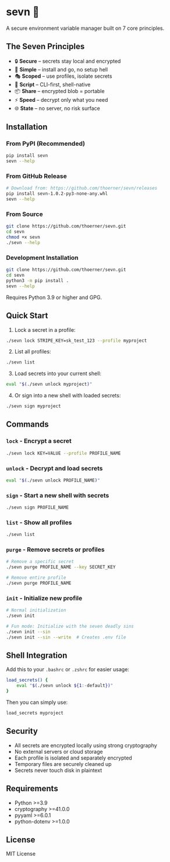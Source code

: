 # sevn 🔐

A secure environment variable manager built on 7 core principles.

## The Seven Principles

- 🔒 **Secure** – secrets stay local and encrypted
- 🎯 **Simple** – install and go, no setup hell
- 🎭 **Scoped** – use profiles, isolate secrets
- 🔧 **Script** – CLI-first, shell-native
- 📦 **Share** – encrypted blob = portable
- ⚡ **Speed** – decrypt only what you need
- 🌐 **State** – no server, no risk surface

## Installation

### From PyPI (Recommended)
```bash
pip install sevn
sevn --help
```

### From GitHub Release
```bash
# Download from: https://github.com/thoerner/sevn/releases
pip install sevn-1.0.2-py3-none-any.whl
sevn --help
```

### From Source
```bash
git clone https://github.com/thoerner/sevn.git
cd sevn
chmod +x sevn
./sevn --help
```

### Development Installation
```bash
git clone https://github.com/thoerner/sevn.git
cd sevn
python3 -m pip install .
sevn --help
```

Requires Python 3.9 or higher and GPG.

## Quick Start

1. Lock a secret in a profile:
```bash
./sevn lock STRIPE_KEY=sk_test_123 --profile myproject
```

2. List all profiles:
```bash
./sevn list
```

3. Load secrets into your current shell:
```bash
eval "$(./sevn unlock myproject)"
```

4. Or sign into a new shell with loaded secrets:
```bash
./sevn sign myproject
```

## Commands

### `lock` - Encrypt a secret
```bash
./sevn lock KEY=VALUE --profile PROFILE_NAME
```

### `unlock` - Decrypt and load secrets
```bash
eval "$(./sevn unlock PROFILE_NAME)"
```

### `sign` - Start a new shell with secrets
```bash
./sevn sign PROFILE_NAME
```

### `list` - Show all profiles
```bash
./sevn list
```

### `purge` - Remove secrets or profiles
```bash
# Remove a specific secret
./sevn purge PROFILE_NAME --key SECRET_KEY

# Remove entire profile
./sevn purge PROFILE_NAME
```

### `init` - Initialize new profile
```bash
# Normal initialization
./sevn init

# Fun mode: Initialize with the seven deadly sins
./sevn init --sin
./sevn init --sin --write  # Creates .env file
```

## Shell Integration

Add this to your `.bashrc` or `.zshrc` for easier usage:

```bash
load_secrets() {
    eval "$(./sevn unlock ${1:-default})"
}
```

Then you can simply use:
```bash
load_secrets myproject
```

## Security

- All secrets are encrypted locally using strong cryptography
- No external servers or cloud storage
- Each profile is isolated and separately encrypted
- Temporary files are securely cleaned up
- Secrets never touch disk in plaintext

## Requirements

- Python >=3.9
- cryptography >=41.0.0
- pyyaml >=6.0.1
- python-dotenv >=1.0.0

## License

MIT License